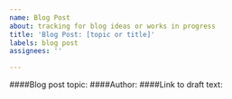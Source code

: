 ```yaml
---
name: Blog Post
about: tracking for blog ideas or works in progress
title: 'Blog Post: [topic or title]'
labels: blog post
assignees: ''

---
```


####Blog post topic: 
####Author: 
####Link to draft text:
